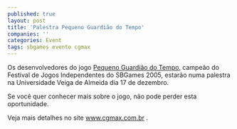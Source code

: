 ```yaml
---
published: true
layout: post
title: 'Palestra Pequeno Guardião do Tempo'
companies: ''
categories: Event
tags: sbgames evento cgmax
---
```

Os desenvolvedores do jogo <a href="{{ site.baseurl }}/2005/12/01/pequeno-guardiao-do-tempo/">Pequeno Guardião do Tempo,</a>
 campeão do Festival de Jogos Independentes do SBGames 2005, estarão numa palestra na Universidade Veiga de Almeida dia 17 de dezembro.

Se você quer conhecer mais sobre o jogo, não pode perder esta oportunidade.

Veja mais detalhes no site <a href="http://www.cgmax.com.br/index.php?option=com_content&amp;task=view&amp;id=122&amp;Itemid=2" target="_blank">www.cgmax.com.br</a>
 .
